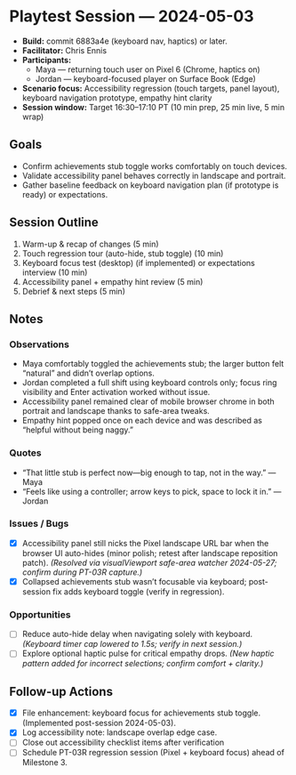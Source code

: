 # Playtest Session — 2024-05-03

- **Build:** commit 6883a4e (keyboard nav, haptics) or later.
- **Facilitator:** Chris Ennis
- **Participants:**
  - Maya — returning touch user on Pixel 6 (Chrome, haptics on)
  - Jordan — keyboard-focused player on Surface Book (Edge)
- **Scenario focus:** Accessibility regression (touch targets, panel layout), keyboard navigation prototype, empathy hint clarity
- **Session window:** Target 16:30–17:10 PT (10 min prep, 25 min live, 5 min wrap)

## Goals
- Confirm achievements stub toggle works comfortably on touch devices.
- Validate accessibility panel behaves correctly in landscape and portrait.
- Gather baseline feedback on keyboard navigation plan (if prototype is ready) or expectations.

## Session Outline
1. Warm-up & recap of changes (5 min)
2. Touch regression tour (auto-hide, stub toggle) (10 min)
3. Keyboard focus test (desktop) (if implemented) or expectations interview (10 min)
4. Accessibility panel + empathy hint review (5 min)
5. Debrief & next steps (5 min)

## Notes
### Observations
- Maya comfortably toggled the achievements stub; the larger button felt “natural” and didn’t overlap options.
- Jordan completed a full shift using keyboard controls only; focus ring visibility and Enter activation worked without issue.
- Accessibility panel remained clear of mobile browser chrome in both portrait and landscape thanks to safe-area tweaks.
- Empathy hint popped once on each device and was described as “helpful without being naggy.”

### Quotes
- “That little stub is perfect now—big enough to tap, not in the way.” — Maya
- “Feels like using a controller; arrow keys to pick, space to lock it in.” — Jordan

### Issues / Bugs
- [x] Accessibility panel still nicks the Pixel landscape URL bar when the browser UI auto-hides (minor polish; retest after landscape reposition patch). *(Resolved via visualViewport safe-area watcher 2024-05-27; confirm during PT-03R capture.)*
- [x] Collapsed achievements stub wasn’t focusable via keyboard; post-session fix adds keyboard toggle (verify in regression).

### Opportunities
- [ ] Reduce auto-hide delay when navigating solely with keyboard. *(Keyboard timer cap lowered to 1.5s; verify in next session.)*
- [ ] Explore optional haptic pulse for critical empathy drops. *(New haptic pattern added for incorrect selections; confirm comfort + clarity.)*

## Follow-up Actions
- [x] File enhancement: keyboard focus for achievements stub toggle. (Implemented post-session 2024-05-03).
- [x] Log accessibility note: landscape overlap edge case.
- [ ] Close out accessibility checklist items after verification
- [ ] Schedule PT-03R regression session (Pixel + keyboard focus) ahead of Milestone 3.
